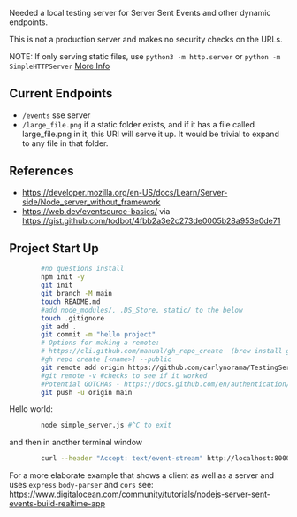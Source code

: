 Needed a local testing server for Server Sent Events and other dynamic endpoints. 

This is not a production server and makes no security checks on the URLs.

NOTE: If only serving static files, use `python3 -m http.server` or `python -m SimpleHTTPServer` [More Info](https://docs.python.org/3/library/http.server.html#module-http.server)

## Current Endpoints

- `/events` sse server
- `/large_file.png` if a static folder exists, and if it has a file called large_file.png in it, this URI will serve it up. It would be trivial to expand to any file in that folder. 


## References
- https://developer.mozilla.org/en-US/docs/Learn/Server-side/Node_server_without_framework
- https://web.dev/eventsource-basics/ via https://gist.github.com/todbot/4fbb2a3e2c273de0005b28a953e0de71


## Project Start Up

```bash
        #no questions install
        npm init -y 
        git init
        git branch -M main
        touch README.md
        #add node_modules/, .DS_Store, static/ to the below
        touch .gitignore
        git add .
        git commit -m "hello project"
        # Options for making a remote:
        # https://cli.github.com/manual/gh_repo_create  (brew install gh)
        #gh repo create [<name>] --public
        git remote add origin https://github.com/carlynorama/TestingServer_Node.git  #<- links an existing repo to git
        #git remote -v #checks to see if it worked
        #Potential GOTCHAs - https://docs.github.com/en/authentication/troubleshooting-ssh/error-permission-denied-publickey#make-sure-you-have-a-key-that-is-being-used
        git push -u origin main
```

Hello world:

```bash
        node simple_server.js #^C to exit
```

and then in another terminal window

```bash
        curl --header "Accept: text/event-stream" http://localhost:8000/events #^C to exit
```

For a more elaborate example that shows a client as well as a server and uses `express` `body-parser` and `cors` see: <https://www.digitalocean.com/community/tutorials/nodejs-server-sent-events-build-realtime-app>